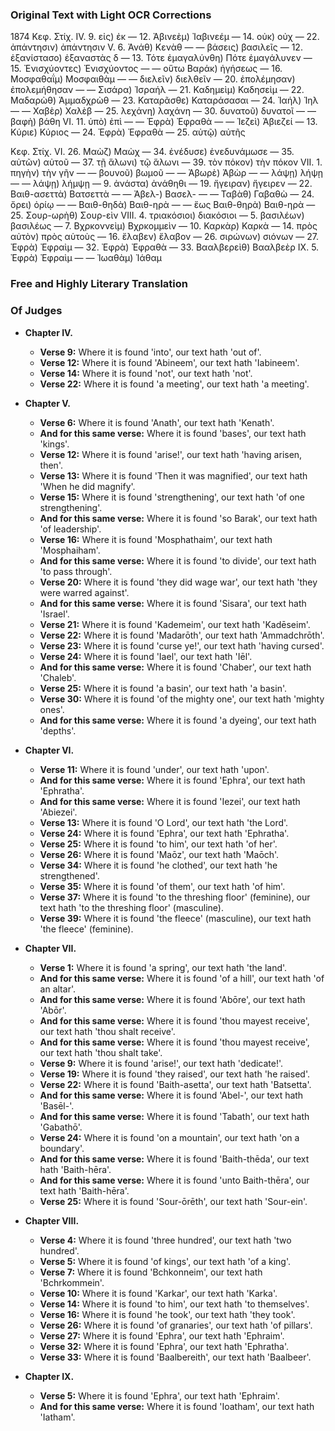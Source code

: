 ### Original Text with Light OCR Corrections

1874
Κεφ. Στίχ.
IV. 9. εἰς) ἐκ
— 12. Ἀβινεὲμ) Ἰαβινεέμ
— 14. οὐκ) οὐχ
— 22. ἀπάντησιν) ἀπάντησιν
V. 6. Ἀνάθ) Κενὰθ
— — βάσεις) βασιλεῖς
— 12. ἐξανίστασο) ἐξαναστὰς δ
— 13. Τότε ἐμαγαλύνθη) Πότε ἐμαγάλυνεν
— 15. Ἐνισχύοντες) Ἐνισχύοντος
— — οὕτω Βαράκ) ἡγήσεως
— 16. Μοσφαθαΐμ) Μοσφαιθὰμ
— — διελεῖν) διελθεῖν
— 20. ἐπολέμησαν) ἐπολεμήθησαν
— — Σισάρα) Ἰσραήλ
— 21. Καδημεὶμ) Καδησεὶμ
— 22. Μαδαρὼθ) Ἀμμαδχρὼθ
— 23. Καταρᾶσθε) Καταράσασαι
— 24. Ἰαήλ) Ἰηλ
— — Χαβὲρ) Χαλὲβ
— 25. λεχάνη) λαχάνη
— 30. δυνατοῦ) δυνατοῖ
— — βαφὴ) βάθη
VI. 11. ὑπὸ) ἐπὶ
— — Ἐφρὰ) Ἐφραθὰ
— — Ἰεζεὶ) Ἀβιεζεί
— 13. Κύριε) Κύριος
— 24. Ἐφρὰ) Ἐφραθὰ
— 25. αὐτῷ) αὐτῆς

Κεφ. Στίχ.
VI. 26. Μαὼζ) Μαὼχ
— 34. ἐνέδυσε) ἐνεδυνάμωσε
— 35. αὐτῶν) αὐτοῦ
— 37. τῇ ἅλωνι) τῷ ἅλωνι
— 39. τὸν πόκον) τὴν πόκον
VII. 1. πηγὴν) τὴν γῆν
— — βουνοῦ) βωμοῦ
— — Ἀβωρὲ) Ἀβὼρ
— — λάψῃ) λήψῃ
— — λάψῃ) λήμψῃ
— 9. ἀνάστα) ἀνάθηθι
— 19. ἤγειραν) ἤγειρεν
— 22. Βαιθ-ασεττὰ) Βατσεττὰ
— — Ἀβελ-) Βασελ-
— — Ταβὰθ) Γαβαθὼ
— 24. ὄρει) ὀρίῳ
— — Βαιθ-θηδὰ) Βαιθ-ηρὰ
— — ἕως Βαιθ-θηρὰ) Βαιθ-ηρὰ
— 25. Σουρ-ωρὴθ) Σουρ-εὶν
VIII. 4. τριακόσιοι) διακόσιοι
— 5. βασιλέων) βασιλέως
— 7. Βχρκοννεὶμ) Βχρκομμεὶν
— 10. Καρκὰρ) Καρκὰ
— 14. πρὸς αὐτὸν) πρὸς αὑτοὺς
— 16. ἔλαβεν) ἔλαβον
— 26. σιρώνων) σιόνων
— 27. Ἐφρὰ) Ἐφραὶμ
— 32. Ἐφρὰ) Ἐφραθὰ
— 33. Βααλβερεὶθ) Βααλβεὲρ
IX. 5. Ἐφρὰ) Ἐφραὶμ
— — Ἰωαθὰμ) Ἰάθαμ

### Free and Highly Literary Translation

### Of Judges

*   **Chapter IV.**
    *   **Verse 9:** Where it is found 'into', our text hath 'out of'.
    *   **Verse 12:** Where it is found 'Abineem', our text hath 'Iabineem'.
    *   **Verse 14:** Where it is found 'not', our text hath 'not'.
    *   **Verse 22:** Where it is found 'a meeting', our text hath 'a meeting'.

*   **Chapter V.**
    *   **Verse 6:** Where it is found 'Anath', our text hath 'Kenath'.
    *   **And for this same verse:** Where it is found 'bases', our text hath 'kings'.
    *   **Verse 12:** Where it is found 'arise!', our text hath 'having arisen, then'.
    *   **Verse 13:** Where it is found 'Then it was magnified', our text hath 'When he did magnify'.
    *   **Verse 15:** Where it is found 'strengthening', our text hath 'of one strengthening'.
    *   **And for this same verse:** Where it is found 'so Barak', our text hath 'of leadership'.
    *   **Verse 16:** Where it is found 'Mosphathaim', our text hath 'Mosphaiham'.
    *   **And for this same verse:** Where it is found 'to divide', our text hath 'to pass through'.
    *   **Verse 20:** Where it is found 'they did wage war', our text hath 'they were warred against'.
    *   **And for this same verse:** Where it is found 'Sisara', our text hath 'Israel'.
    *   **Verse 21:** Where it is found 'Kademeim', our text hath 'Kadēseim'.
    *   **Verse 22:** Where it is found 'Madarōth', our text hath 'Ammadchrōth'.
    *   **Verse 23:** Where it is found 'curse ye!', our text hath 'having cursed'.
    *   **Verse 24:** Where it is found 'Iael', our text hath 'Iēl'.
    *   **And for this same verse:** Where it is found 'Chaber', our text hath 'Chaleb'.
    *   **Verse 25:** Where it is found 'a basin', our text hath 'a basin'.
    *   **Verse 30:** Where it is found 'of the mighty one', our text hath 'mighty ones'.
    *   **And for this same verse:** Where it is found 'a dyeing', our text hath 'depths'.

*   **Chapter VI.**
    *   **Verse 11:** Where it is found 'under', our text hath 'upon'.
    *   **And for this same verse:** Where it is found 'Ephra', our text hath 'Ephratha'.
    *   **And for this same verse:** Where it is found 'Iezei', our text hath 'Abiezei'.
    *   **Verse 13:** Where it is found 'O Lord', our text hath 'the Lord'.
    *   **Verse 24:** Where it is found 'Ephra', our text hath 'Ephratha'.
    *   **Verse 25:** Where it is found 'to him', our text hath 'of her'.
    *   **Verse 26:** Where it is found 'Maōz', our text hath 'Maōch'.
    *   **Verse 34:** Where it is found 'he clothed', our text hath 'he strengthened'.
    *   **Verse 35:** Where it is found 'of them', our text hath 'of him'.
    *   **Verse 37:** Where it is found 'to the threshing floor' (feminine), our text hath 'to the threshing floor' (masculine).
    *   **Verse 39:** Where it is found 'the fleece' (masculine), our text hath 'the fleece' (feminine).

*   **Chapter VII.**
    *   **Verse 1:** Where it is found 'a spring', our text hath 'the land'.
    *   **And for this same verse:** Where it is found 'of a hill', our text hath 'of an altar'.
    *   **And for this same verse:** Where it is found 'Abōre', our text hath 'Abōr'.
    *   **And for this same verse:** Where it is found 'thou mayest receive', our text hath 'thou shalt receive'.
    *   **And for this same verse:** Where it is found 'thou mayest receive', our text hath 'thou shalt take'.
    *   **Verse 9:** Where it is found 'arise!', our text hath 'dedicate!'.
    *   **Verse 19:** Where it is found 'they raised', our text hath 'he raised'.
    *   **Verse 22:** Where it is found 'Baith-asetta', our text hath 'Batsetta'.
    *   **And for this same verse:** Where it is found 'Abel-', our text hath 'Basēl-'.
    *   **And for this same verse:** Where it is found 'Tabath', our text hath 'Gabathō'.
    *   **Verse 24:** Where it is found 'on a mountain', our text hath 'on a boundary'.
    *   **And for this same verse:** Where it is found 'Baith-thēda', our text hath 'Baith-hēra'.
    *   **And for this same verse:** Where it is found 'unto Baith-thēra', our text hath 'Baith-hēra'.
    *   **Verse 25:** Where it is found 'Sour-ōrēth', our text hath 'Sour-ein'.

*   **Chapter VIII.**
    *   **Verse 4:** Where it is found 'three hundred', our text hath 'two hundred'.
    *   **Verse 5:** Where it is found 'of kings', our text hath 'of a king'.
    *   **Verse 7:** Where it is found 'Bchkonneim', our text hath 'Bchrkommein'.
    *   **Verse 10:** Where it is found 'Karkar', our text hath 'Karka'.
    *   **Verse 14:** Where it is found 'to him', our text hath 'to themselves'.
    *   **Verse 16:** Where it is found 'he took', our text hath 'they took'.
    *   **Verse 26:** Where it is found 'of granaries', our text hath 'of pillars'.
    *   **Verse 27:** Where it is found 'Ephra', our text hath 'Ephraim'.
    *   **Verse 32:** Where it is found 'Ephra', our text hath 'Ephratha'.
    *   **Verse 33:** Where it is found 'Baalbereith', our text hath 'Baalbeer'.

*   **Chapter IX.**
    *   **Verse 5:** Where it is found 'Ephra', our text hath 'Ephraim'.
    *   **And for this same verse:** Where it is found 'Ioatham', our text hath 'Iatham'.